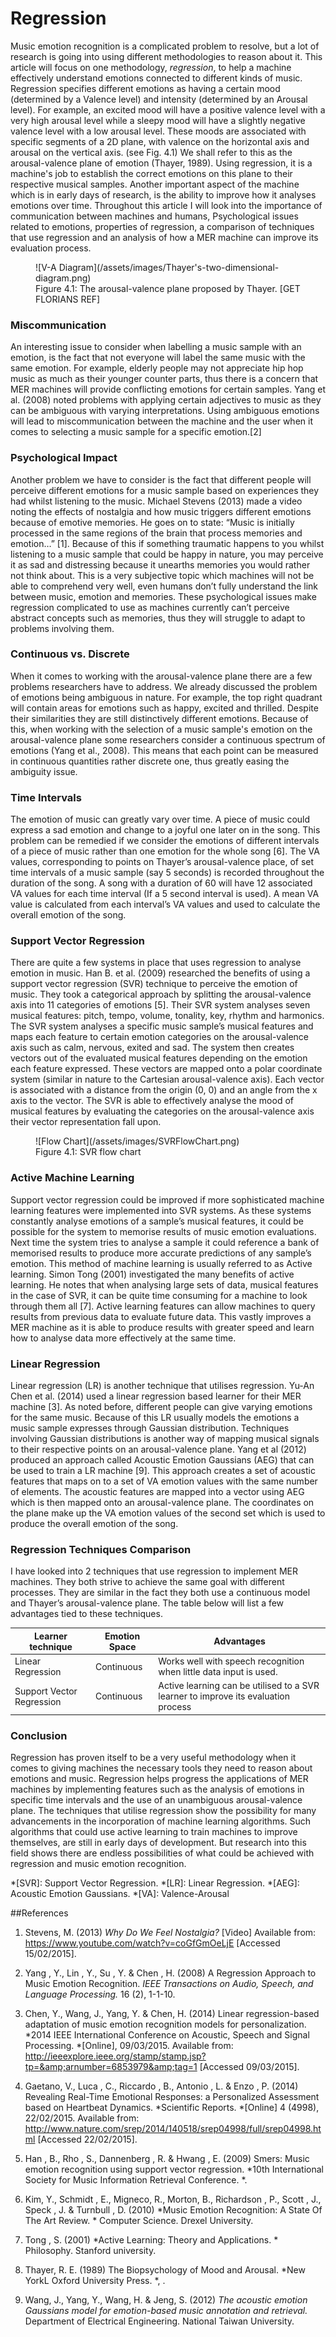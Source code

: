 # Regression
Music emotion recognition is a complicated problem to resolve, but a lot of research is going into using different methodologies to reason about it. This article will focus on one methodology, *regression*, to help a machine effectively understand emotions connected to different kinds of music. Regression specifies different emotions as having a certain mood (determined by a Valence level) and intensity (determined by an Arousal level). For example, an excited mood will have a positive valence level with a very high arousal level while a sleepy mood will have a slightly negative valence level with a low arousal level. These moods are associated with specific segments of a 2D plane, with valence on the horizontal axis and arousal on the vertical axis. (see Fig. 4.1) We shall refer to this as the arousal-valence plane of emotion (Thayer, 1989). Using regression, it is a machine's job to establish the correct emotions on this plane to their respective musical samples. Another important aspect of the machine which is in early days of research, is the ability to improve how it analyses emotions over time. Throughout this article I will look into the importance of communication between machines and humans, Psychological issues related to emotions, properties of regression, a comparison of techniques that use regression and an analysis of how a MER machine can improve its evaluation process.
<figure markdown="1">
![V-A Diagram](/assets/images/Thayer's-two-dimensional-diagram.png)
<figcaption>
  Figure 4.1: The arousal-valence plane proposed by Thayer. [GET FLORIANS REF]
</figcaption>
</figure>

### Miscommunication
An interesting issue to consider when labelling a music sample with an emotion, is the fact that not everyone will label the same music with the same emotion. For example, elderly people may not appreciate hip hop music as much as their younger counter parts, thus there is a concern that MER machines will provide conflicting emotions for certain samples. Yang et al. (2008) noted problems with applying certain adjectives to music as they can be ambiguous with varying interpretations. Using ambiguous emotions will lead to miscommunication between the machine and the user when it comes to selecting a music sample for a specific emotion.[2]

### Psychological Impact
Another problem we have to consider is the fact that different people will perceive different emotions for a music sample based on experiences they had whilst listening to the music. Michael Stevens (2013) made a video noting the effects of nostalgia and how music triggers different emotions because of emotive memories. He goes on to state: “Music is initially processed in the same regions of the brain that process memories and emotion&hellip;” [1]. Because of this if something traumatic happens to you whilst listening to a music sample that could be happy in nature, you may perceive it as sad and distressing because it unearths memories you would rather not think about. This is a very subjective topic which machines will not be able to comprehend very well, even humans don’t fully understand the link between music, emotion and memories. These psychological issues make regression complicated to use as machines currently can’t perceive abstract concepts such as memories, thus they will struggle to adapt to problems involving them.

### Continuous vs. Discrete
When it comes to working with the arousal-valence plane there are a few problems researchers have to address. We already discussed the problem of emotions being ambiguous in nature. For example, the top right quadrant will contain areas for emotions such as happy, excited and thrilled. Despite their similarities they are still distinctively different emotions. Because of this, when working with the selection of a music sample's emotion on the arousal-valence plane some researchers consider a continuous spectrum of emotions (Yang et al., 2008). This means that each point can be measured in continuous quantities rather discrete one, thus greatly easing the ambiguity issue.

### Time Intervals
The emotion of music can greatly vary over time. A piece of music could express a sad emotion and change to a joyful one later on in the song. This problem can be remedied if we consider the emotions of different intervals of a piece of music rather than one emotion for the whole song [6]. The VA values, corresponding to points on Thayer’s arousal-valence place, of set time intervals of a music sample (say 5 seconds) is recorded throughout the duration of the song. A song with a duration of 60 will have 12 associated VA values for each time interval (If a 5 second interval is used). A mean VA value is calculated from each interval’s VA values and used to calculate the overall emotion of the song.

### Support Vector Regression
There are quite a few systems in place that uses regression to analyse emotion in music. Han B. et al. (2009) researched the benefits of using a support vector regression (SVR) technique to perceive the emotion of music. They took a categorical approach by splitting the arousal-valence axis into 11 categories of emotions [5]. Their SVR system analyses seven musical features: pitch, tempo, volume, tonality, key, rhythm and harmonics. The SVR system analyses a specific music sample’s musical features and maps each feature to certain emotion categories on the arousal-valence axis such as calm, nervous, exited and sad. The system then creates vectors out of the evaluated musical features depending on the emotion each feature expressed. These vectors are mapped onto a polar coordinate system (similar in nature to the Cartesian arousal-valence axis). Each vector is associated with a distance from the origin (0, 0) and an angle from the x axis to the vector. The SVR is able to effectively analyse the mood of musical features by evaluating the categories on the arousal-valence axis their vector representation fall upon.
<figure markdown="1">
![Flow Chart](/assets/images/SVRFlowChart.png)
<figcaption>
  Figure 4.1: SVR flow chart
</figcaption>
</figure>

### Active Machine Learning
Support vector regression could be improved if more sophisticated machine learning features were implemented into SVR systems. As these systems constantly analyse emotions of a sample’s musical features, it could be possible for the system to memorise results of music emotion evaluations. Next time the system tries to analyse a sample it could reference a bank of memorised results to produce more accurate predictions of any sample’s emotion. This method of machine learning is usually referred to as Active learning. Simon Tong (2001) investigated the many benefits of active learning. He notes that when analysing large sets of data, musical features in the case of SVR, it can be quite time consuming for a machine to look through them all [7]. Active learning features can allow machines to query results from previous data to evaluate future data. This vastly improves a MER machine as it is able to produce results with greater speed and learn how to analyse data more effectively at the same time.

### Linear Regression
Linear regression (LR) is another technique that utilises regression. Yu-An Chen et al. (2014) used a linear regression based learner for their MER machine [3]. As noted before, different people can give varying emotions for the same music. Because of this LR usually models the emotions a music sample expresses through Gaussian distribution. Techniques involving Gaussian distributions is another way of mapping musical signals to their respective points on an arousal-valence plane. Yang et al (2012) produced an approach called Acoustic Emotion Gaussians (AEG) that can be used to train a LR machine [9]. This approach creates a set of acoustic features that maps on to a set of VA emotion values with the same number of elements. The acoustic features are mapped into a vector using AEG which is then mapped onto an arousal-valence plane. The coordinates on the plane make up the VA emotion values of the second set which is used to produce the overall emotion of the song.

### Regression Techniques Comparison
I have looked into 2 techniques that use regression to implement MER machines. They both strive to achieve the same goal with different processes. They are similar in the fact they both use a continuous model and Thayer’s arousal-valence plane. The table below will list a few advantages tied to these techniques.

Learner technique           | Emotion Space | Advantages
--------------------------- | ------------- | ---------------------------
Linear Regression           | Continuous    | Works well with speech recognition when little data input is used.
Support Vector Regression   | Continuous    | Active learning can be utilised to a SVR learner to improve its evaluation process

### Conclusion
Regression has proven itself to be a very useful methodology when it comes to giving machines the necessary tools they need to reason about emotions and music. Regression helps progress the applications of MER machines by implementing features such as the analysis of emotions in specific time intervals and the use of an unambiguous arousal-valence plane. The techniques that utilise regression show the possibility for many advancements in the incorporation of machine learning algorithms. Such algorithms that could use active learning to train machines to improve themselves, are still in early days of development. But research into this field shows there are endless possibilities of what could be achieved with regression and music emotion recognition.

*[SVR]: Support Vector Regression.
*[LR]: Linear Regression.
*[AEG]: Acoustic Emotion Gaussians.
*[VA]: Valence-Arousal


##References
1. Stevens, M. (2013) *Why Do We Feel Nostalgia?* [Video] Available from: <a href="https://www.youtube.com/watch?v=coGfGmOeLjE" TARGET="_blank">https://www.youtube.com/watch?v=coGfGmOeLjE</a> [Accessed 15/02/2015].

2. Yang , Y., Lin , Y., Su , Y. &amp; Chen , H. (2008) A Regression Approach to Music Emotion Recognition. *IEEE Transactions on Audio, Speech, and Language Processing.* 16 (2), 1-1-10.

3. Chen, Y., Wang, J., Yang, Y. &amp; Chen, H. (2014) Linear regression-based adaptation of music emotion recognition models for personalization. *2014 IEEE International Conference on Acoustic, Speech and Signal Processing. *[Online], 09/03/2015. Available from: <a href="http://ieeexplore.ieee.org/stamp/stamp.jsp?tp=&arnumber=6853979&tag=1" TARGET="_blank">http://ieeexplore.ieee.org/stamp/stamp.jsp?tp=&amp;arnumber=6853979&amp;tag=1</a> [Accessed 09/03/2015].

4. Gaetano, V., Luca , C., Riccardo , B., Antonio , L. &amp; Enzo , P. (2014) Revealing Real-Time Emotional Responses: a Personalized Assessment based on Heartbeat Dynamics. *Scientific Reports. *[Online] 4 (4998), 22/02/2015. Available from: <a href="http://www.nature.com/srep/2014/140518/srep04998/full/srep04998.html" TARGET="_blank">http://www.nature.com/srep/2014/140518/srep04998/full/srep04998.html</a> [Accessed 22/02/2015].

5. Han , B., Rho , S., Dannenberg , R. &amp; Hwang , E. (2009) Smers: Music emotion recognition using support vector regression. *10th International Society for Music Information Retrieval Conference. *.

6. Kim, Y., Schmidt , E., Migneco, R., Morton, B., Richardson , P., Scott , J., Speck , J. &amp; Turnbull , D. (2010) *Music Emotion Recognition: A State Of The Art Review. * Computer Science. Drexel University.

7.  Tong , S. (2001) *Active Learning: Theory and Applications. * Philosophy. Stanford university.

8. Thayer, R. E. (1989) The Biopsychology of Mood and Arousal. *New YorkL Oxford University Press. *, .

9. Wang, J., Yang, Y., Wang, H. &amp; Jeng, S. (2012) *The acoustic emotion Gaussians model for emotion-based music annotation and retrieval.* Department of Electrical Engineering. National Taiwan University.
